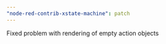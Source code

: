 ```yaml
---
"node-red-contrib-xstate-machine": patch
---
```


Fixed problem with rendering of empty action objects
